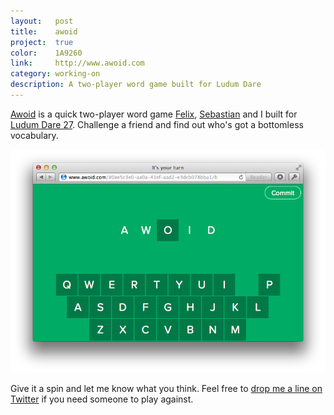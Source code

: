 ```yaml
---
layout:   post
title:    awoid
project:  true
color:    1A9260
link:     http://www.awoid.com
category: working-on
description: A two-player word game built for Ludum Dare
---
```


[Awoid] is a quick two-player word game [Felix], [Sebastian] and I built for
[Ludum Dare 27][ludum-dare]. Challenge a friend and find out who's got a
bottomless vocabulary.

<a href="http://www.awoid.com"><img src="/img/awoid.png"></a>

Give it a spin and let me know what you think.
Feel free to [drop me a line on Twitter][twitter] if you need someone to play
against.

[felix]:      http://felixjendrusch.is
[sebastian]:  http://sebastiankessler.com
[awoid]:      http://www.awoid.com
[ludum-dare]: http://www.ludumdare.com/compo/ludum-dare-27/?action=preview&uid=7469
[twitter]:    https://twitter.com/ceterum_censeo
